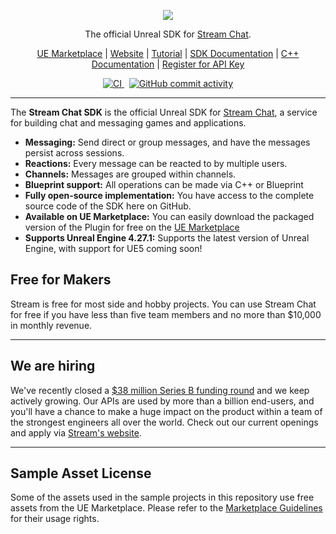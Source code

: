<p align="center">
  <img src="ReadmeAssets/256px.png"/>
</p>

<p align="center">
    The official Unreal SDK for <a href="https://getstream.io/chat/sdk/unreal/">Stream Chat</a>.
</p>

<p align="center">
    <a href="https://www.unrealengine.com/marketplace/product/05b76120ba7e4468b01d8fcbed276c3a">UE Marketplace</a>
    |
    <a href="https://getstream.io/chat/sdk/unreal/">Website</a>
    |
    <a href="https://getstream.io/chat/unreal/tutorial/">Tutorial</a>
    |
    <a href="https://getstream.io/chat/docs/sdk/unreal/">SDK Documentation</a>
    |
    <a href="https://getstream.github.io/stream-chat-unreal/">C++ Documentation</a>
    |
    <a href="https://getstream.io/chat/trial/">Register for API Key</a>
</p>

<p align="center">
    <a href="https://github.com/GetStream/stream-chat-unreal/actions/workflows/ci.yml">
        <img src="https://github.com/GetStream/stream-chat-unreal/actions/workflows/ci.yml/badge.svg" alt="CI">
    </a>
    &nbsp;
    <a href="https://github.com/GetStream/stream-chat-unreal/graphs/commit-activity">
        <img src="https://img.shields.io/github/commit-activity/m/GetStream/stream-chat-flutter" alt="GitHub commit activity">
    </a>
</p>

---

The **Stream Chat SDK** is the official Unreal SDK for [Stream Chat](https://getstream.io/chat/sdk/unreal/), a service for building chat and messaging games and applications.

- **Messaging:** Send direct or group messages, and have the messages persist across sessions.
- **Reactions:** Every message can be reacted to by multiple users.
- **Channels:** Messages are grouped within channels.
- **Blueprint support:** All operations can be made via C++ or Blueprint
- **Fully open-source implementation:** You have access to the complete source code of the SDK here on GitHub.
- **Available on UE Marketplace:** You can easily download the packaged version of the Plugin for free on the [UE Marketplace](https://www.unrealengine.com/marketplace/product/05b76120ba7e4468b01d8fcbed276c3a)
- **Supports Unreal Engine 4.27.1:** Supports the latest version of Unreal Engine, with support for UE5 coming soon!

## Free for Makers

Stream is free for most side and hobby projects. You can use Stream Chat for free if you have less than five team members and no more than $10,000 in monthly revenue.

---

## We are hiring

We've recently closed a [\$38 million Series B funding round](https://techcrunch.com/2021/03/04/stream-raises-38m-as-its-chat-and-activity-feed-apis-power-communications-for-1b-users/) and we keep actively growing.
Our APIs are used by more than a billion end-users, and you'll have a chance to make a huge impact on the product within a team of the strongest engineers all over the world.
Check out our current openings and apply via [Stream's website](https://getstream.io/team/#jobs).

---

## Sample Asset License

Some of the assets used in the sample projects in this repository use free assets from the UE Marketplace. Please refer to the [Marketplace Guidelines](https://www.unrealengine.com/en-US/marketplace-guidelines#421a) for their usage rights.
